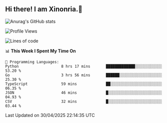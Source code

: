 ## Hi there! I am Xinonria.👋

![Anurag's GitHub stats](https://status-git-main-xinonrias-projects-f26540e3.vercel.app/api?username=xinonria&hide=stars,issues)

<!--START_SECTION:waka-->
![Profile Views](http://img.shields.io/badge/Profile%20Views-0-blue)

![Lines of code](https://img.shields.io/badge/From%20Hello%20World%20I%27ve%20Written-2.8%20million%20lines%20of%20code-blue)

📊 **This Week I Spent My Time On** 

```text
💬 Programming Languages: 
Python                   8 hrs 17 mins       █████████████░░░░░░░░░░░░   53.20 % 
Go                       3 hrs 56 mins       ██████░░░░░░░░░░░░░░░░░░░   25.30 % 
TypeScript               59 mins             ██░░░░░░░░░░░░░░░░░░░░░░░   06.35 % 
JSON                     46 mins             █░░░░░░░░░░░░░░░░░░░░░░░░   04.93 % 
CSV                      32 mins             █░░░░░░░░░░░░░░░░░░░░░░░░   03.44 % 
```


 Last Updated on 30/04/2025 22:14:35 UTC
<!--END_SECTION:waka-->

<!--
**xinonria/xinonria** is a ✨ _special_ ✨ repository because its `README.md` (this file) appears on your GitHub profile.

Here are some ideas to get you started:

- 🔭 I’m currently working on ...
- 🌱 I’m currently learning ...
- 👯 I’m looking to collaborate on ...
- 🤔 I’m looking for help with ...
- 💬 Ask me about ...
- 📫 How to reach me: ...
- 😄 Pronouns: ...
- ⚡ Fun fact: ...
-->
